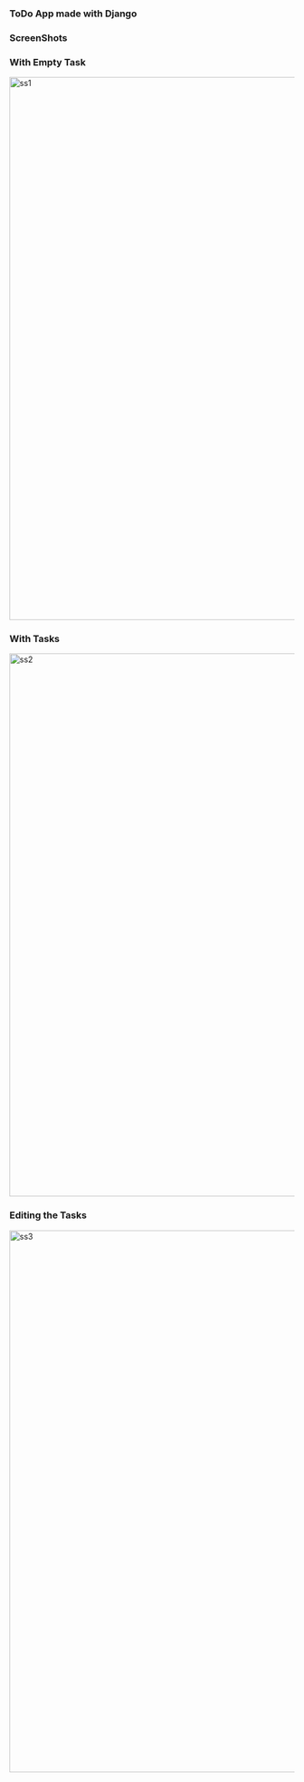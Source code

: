 ### ToDo App made with Django

### ScreenShots

### With Empty Task

<img width="958" alt="ss1" src="https://github.com/logesh-works/DjangoToDoApp/assets/130851416/29e52c5c-1167-4c17-8f0b-5f6b1c767ab6">

### With Tasks
<img width="958" alt="ss2" src="https://github.com/logesh-works/DjangoToDoApp/assets/130851416/22b4a49a-88f6-41e1-b52b-52a5c524ed50">

### Editing the Tasks

<img width="956" alt="ss3" src="https://github.com/logesh-works/DjangoToDoApp/assets/130851416/ff8aa76d-d089-4e16-8c4f-c74df4f78791">




